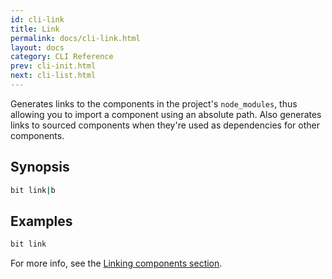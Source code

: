 ```yaml
---
id: cli-link
title: Link
permalink: docs/cli-link.html
layout: docs
category: CLI Reference
prev: cli-init.html
next: cli-list.html
---
```


Generates links to the components in the project's `node_modules`, thus allowing you to import a component using an absolute path. Also generates links to sourced components when they're used as dependencies for other components.

## Synopsis

```bash
bit link|b
```

## Examples

```bash
bit link
```

For more info, see the [Linking components section](/docs/importing-components.html#linking-components).
